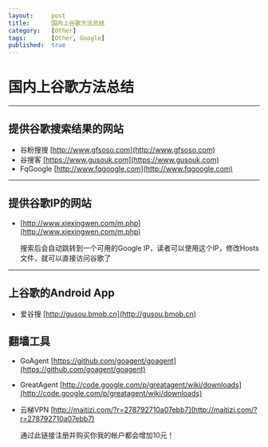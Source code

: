 ```yaml
---
layout:		post
title:		国内上谷歌方法总结
category:	[Other]
tags:		[Other, Google]
published:	true
---
```

# 国内上谷歌方法总结
---

## 提供谷歌搜索结果的网站

* 谷粉搜搜 [http://www.gfsoso.com](http://www.gfsoso.com)
* 谷搜客 [https://www.gusouk.com](https://www.gusouk.com)
* FqGoogle [http://www.fqgoogle.com](http://www.fqgoogle.com)

---

## 提供谷歌IP的网站

* [http://www.xiexingwen.com/m.php](http://www.xiexingwen.com/m.php)
  
  搜索后会自动跳转到一个可用的Google IP，读者可以使用这个IP，修改Hosts文件，就可以直接访问谷歌了

---

## 上谷歌的Android App

* 爱谷搜 [http://gusou.bmob.cn](http://gusou.bmob.cn)

## 翻墙工具

* GoAgent [https://github.com/goagent/goagent](https://github.com/goagent/goagent)
* GreatAgent [http://code.google.com/p/greatagent/wiki/downloads](http://code.google.com/p/greatagent/wiki/downloads)
* 云梯VPN [http://maitizi.com/?r=278792710a07ebb7](http://maitizi.com/?r=278792710a07ebb7)
  
  通过此链接注册并购买你我的帐户都会增加10元！
